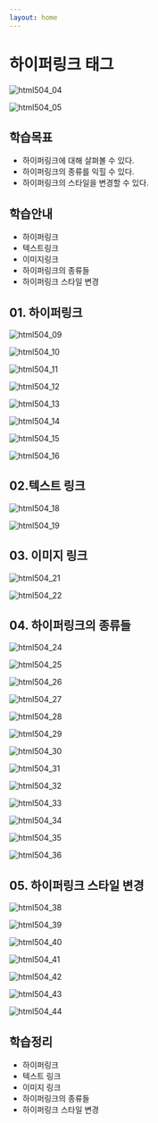 ```yaml
---
layout: home
---
```




# 하이퍼링크 태그





![html504_04](./img/html504_04.png)

![html504_05](./img/html504_05.png)



## 학습목표

* 하이퍼링크에 대해 살펴볼 수 있다.
* 하이퍼링크의 종류를 익힐 수 있다.
* 하이퍼링크의 스타일을 변경할 수 있다.



## 학습안내

* 하이퍼링크
* 텍스트링크
* 이미지링크
* 하이퍼링크의 종류들
* 하이퍼링크 스타일 변경



## 01. 하이퍼링크





![html504_09](./img/html504_09.png)

![html504_10](./img/html504_10.png)

![html504_11](./img/html504_11.png)

![html504_12](./img/html504_12.png)

![html504_13](./img/html504_13.png)

![html504_14](./img/html504_14.png)

![html504_15](./img/html504_15.png)

![html504_16](./img/html504_16.png)

## 02.텍스트 링크





![html504_18](./img/html504_18.png)

![html504_19](./img/html504_19.png)



## 03. 이미지 링크







![html504_21](./img/html504_21.png)

![html504_22](./img/html504_22.png)



## 04. 하이퍼링크의 종류들





![html504_24](./img/html504_24.png)

![html504_25](./img/html504_25.png)

![html504_26](./img/html504_26.png)

![html504_27](./img/html504_27.png)

![html504_28](./img/html504_28.png)

![html504_29](./img/html504_29.png)

![html504_30](./img/html504_30.png)

![html504_31](./img/html504_31.png)

![html504_32](./img/html504_32.png)

![html504_33](./img/html504_33.png)

![html504_34](./img/html504_34.png)

![html504_35](./img/html504_35.png)

![html504_36](./img/html504_36.png)





## 05. 하이퍼링크 스타일 변경







![html504_38](./img/html504_38.png)

![html504_39](./img/html504_39.png)

![html504_40](./img/html504_40.png)

![html504_41](./img/html504_41.png)

![html504_42](./img/html504_42.png)

![html504_43](./img/html504_43.png)

![html504_44](./img/html504_44.png)



## 학습정리

* 하이퍼링크
* 텍스트 링크
* 이미지 링크
* 하이퍼링크의 종류들
* 하이퍼링크 스타일 변경















